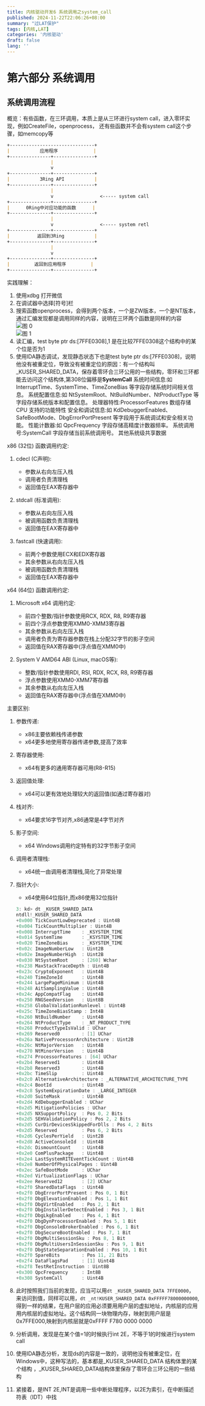 ```yaml
---
title: 内核驱动开发6 系统调用之system_call
published: 2024-11-22T22:06:26+08:00
summary: "过LAT保护"
tags: [内核,LAT]
categories: '内核驱动'
draft: false 
lang: ''
---
```

# 第六部分 系统调用

## 系统调用流程

概览：有些函数，在三环调用，本质上是从三环进行system call，进入零环实现，例如CreateFile，openprocess，
还有些函数并不会有system call这个步骤，如memcopy等

```Markdown 系统调用流程图
+-------------------------------+
|           应用程序             |  
+---------------+---------------+
                |
                v
+---------------+---------------+
|           3Ring API           |  
+---------------+---------------+
                |                  
                v                 <----- system call
+---------------+---------------+
|      0Ring中对应功能的函数      |  
+---------------+---------------+
                |
                v                 <----- system retl
+---------------+---------------+
|          返回到3Ring           | 
+---------------+---------------+
                |
                v
+---------------+---------------+
|         返回到应用程序         |
+---------------+---------------+

```

实践理解：

1. 使用xdbg 打开微信
2. 在调试器中选择[符号]栏
3. 搜索函数openprocess，会得到两个版本，一个是ZW版本，一个是NT版本，通过汇编发现都是调用同样的内容，说明在三环两个函数是同样的内容
![图 0](../images/da5992df0218c42f251ffd8654f539d485de3253355873f6dfdbddb25b289af7.png)  
![图 1](../images/fe0764c8bf774fc9b81fca4ab444dbbcbcc059afa55c4c1c4a4dca7befb0ecb2.png)  
4. 读汇编，test byte ptr ds:[7FFE0308],1 是在比较7FFE0308这个结构中的某个位是否为1
5. 使用IDA静态调试，发现静态状态下也是test byte ptr ds:[7FFE0308]，说明他没有被重定位，导致没有被重定位的原因：有一个结构叫_KUSER_SHARED_DATA，保存着零环合三环公用的一些结构，零环和三环都能去访问这个结构体,第308位偏移是**SystemCall**
系统时间信息:如 InterruptTime、SystemTime、TimeZoneBias 等字段存储系统时间相关信息。
系统配置信息:如 NtSystemRoot、NtBuildNumber、NtProductType 等字段存储系统版本和配置信息。
处理器特性:ProcessorFeatures 数组存储 CPU 支持的功能特性
安全和调试信息:如 KdDebuggerEnabled、SafeBootMode、DbgErrorPortPresent 等字段用于系统调试和安全相关功能。
性能计数器:如 QpcFrequency 字段存储高精度计数器频率。
系统调用号:SystemCall 字段存储当前系统调用号。
其他系统级共享数据

x86 (32位) 函数调用约定:

1. cdecl (C声明):
   - 参数从右向左压入栈
   - 调用者负责清理栈
   - 返回值在EAX寄存器中

2. stdcall (标准调用):
   - 参数从右向左压入栈
   - 被调用函数负责清理栈
   - 返回值在EAX寄存器中

3. fastcall (快速调用):
   - 前两个参数使用ECX和EDX寄存器
   - 其余参数从右向左压入栈
   - 被调用函数负责清理栈
   - 返回值在EAX寄存器中

x64 (64位) 函数调用约定:

1. Microsoft x64 调用约定:
   - 前四个整数/指针参数使用RCX, RDX, R8, R9寄存器
   - 前四个浮点参数使用XMM0-XMM3寄存器
   - 其余参数从右向左压入栈
   - 调用者负责为寄存器参数在栈上分配32字节的影子空间
   - 返回值在RAX寄存器中(浮点值在XMM0中)

2. System V AMD64 ABI (Linux, macOS等):
   - 整数/指针参数使用RDI, RSI, RDX, RCX, R8, R9寄存器
   - 浮点参数使用XMM0-XMM7寄存器
   - 其余参数从右向左压入栈
   - 返回值在RAX寄存器中(浮点值在XMM0中)

主要区别:

1. 参数传递:
   - x86主要依赖栈传递参数
   - x64更多地使用寄存器传递参数,提高了效率

2. 寄存器使用:
   - x64有更多的通用寄存器可用(R8-R15)

3. 返回值处理:
   - x64可以更有效地处理较大的返回值(如通过寄存器对)

4. 栈对齐:
   - x64要求16字节对齐,x86通常是4字节对齐

5. 影子空间:
   - x64 Windows调用约定特有的32字节影子空间

6. 调用者清理栈:
   - x64统一由调用者清理栈,简化了异常处理

7. 指针大小:
   - x64使用64位指针,而x86使用32位指针

    ``` C++
    3: kd> dt _KUSER_SHARED_DATA
    ntdll!_KUSER_SHARED_DATA
    +0x000 TickCountLowDeprecated : Uint4B
    +0x004 TickCountMultiplier : Uint4B
    +0x008 InterruptTime    : _KSYSTEM_TIME
    +0x014 SystemTime       : _KSYSTEM_TIME
    +0x020 TimeZoneBias     : _KSYSTEM_TIME
    +0x02c ImageNumberLow   : Uint2B
    +0x02e ImageNumberHigh  : Uint2B
    +0x030 NtSystemRoot     : [260] Wchar
    +0x238 MaxStackTraceDepth : Uint4B
    +0x23c CryptoExponent   : Uint4B
    +0x240 TimeZoneId       : Uint4B
    +0x244 LargePageMinimum : Uint4B
    +0x248 AitSamplingValue : Uint4B
    +0x24c AppCompatFlag    : Uint4B
    +0x250 RNGSeedVersion   : Uint8B
    +0x258 GlobalValidationRunlevel : Uint4B
    +0x25c TimeZoneBiasStamp : Int4B
    +0x260 NtBuildNumber    : Uint4B
    +0x264 NtProductType    : _NT_PRODUCT_TYPE
    +0x268 ProductTypeIsValid : UChar
    +0x269 Reserved0        : [1] UChar
    +0x26a NativeProcessorArchitecture : Uint2B
    +0x26c NtMajorVersion   : Uint4B
    +0x270 NtMinorVersion   : Uint4B
    +0x274 ProcessorFeatures : [64] UChar
    +0x2b4 Reserved1        : Uint4B
    +0x2b8 Reserved3        : Uint4B
    +0x2bc TimeSlip         : Uint4B
    +0x2c0 AlternativeArchitecture : _ALTERNATIVE_ARCHITECTURE_TYPE
    +0x2c4 BootId           : Uint4B
    +0x2c8 SystemExpirationDate : _LARGE_INTEGER
    +0x2d0 SuiteMask        : Uint4B
    +0x2d4 KdDebuggerEnabled : UChar
    +0x2d5 MitigationPolicies : UChar
    +0x2d5 NXSupportPolicy  : Pos 0, 2 Bits
    +0x2d5 SEHValidationPolicy : Pos 2, 2 Bits
    +0x2d5 CurDirDevicesSkippedForDlls : Pos 4, 2 Bits
    +0x2d5 Reserved         : Pos 6, 2 Bits
    +0x2d6 CyclesPerYield   : Uint2B
    +0x2d8 ActiveConsoleId  : Uint4B
    +0x2dc DismountCount    : Uint4B
    +0x2e0 ComPlusPackage   : Uint4B
    +0x2e4 LastSystemRITEventTickCount : Uint4B
    +0x2e8 NumberOfPhysicalPages : Uint4B
    +0x2ec SafeBootMode     : UChar
    +0x2ed VirtualizationFlags : UChar
    +0x2ee Reserved12       : [2] UChar
    +0x2f0 SharedDataFlags  : Uint4B
    +0x2f0 DbgErrorPortPresent : Pos 0, 1 Bit
    +0x2f0 DbgElevationEnabled : Pos 1, 1 Bit
    +0x2f0 DbgVirtEnabled   : Pos 2, 1 Bit
    +0x2f0 DbgInstallerDetectEnabled : Pos 3, 1 Bit
    +0x2f0 DbgLkgEnabled    : Pos 4, 1 Bit
    +0x2f0 DbgDynProcessorEnabled : Pos 5, 1 Bit
    +0x2f0 DbgConsoleBrokerEnabled : Pos 6, 1 Bit
    +0x2f0 DbgSecureBootEnabled : Pos 7, 1 Bit
    +0x2f0 DbgMultiSessionSku : Pos 8, 1 Bit
    +0x2f0 DbgMultiUsersInSessionSku : Pos 9, 1 Bit
    +0x2f0 DbgStateSeparationEnabled : Pos 10, 1 Bit
    +0x2f0 SpareBits        : Pos 11, 21 Bits
    +0x2f4 DataFlagsPad     : [1] Uint4B
    +0x2f8 TestRetInstruction : Uint8B
    +0x300 QpcFrequency     : Int8B
    +0x308 SystemCall       : Uint4B
    ```

8. 此时按照我们当前的发现，应当可以用`dt _KUSER_SHARED_DATA 7FFE0000`，来访问到值，同样可以用，`dt _nt!KUSER_SHARED_DATA 0xFFFFF78000000000`,得到一样的结果，在用户层的应用必须要用用户层的虚拟地址，内核层的应用用内核层的虚拟地址。这个结构同一块物理内存，映射到用户层是0x7FFE000,映射到内核层就是0xFFFF F780 0000 0000
9. 分析调用，发现是在某个值=1的时候执行int 2E，不等于1的时候进行system call
10. 使用IDA静态分析，发现ds的内容是一致的，说明他没有被重定位，在Windows中，这种写法的，基本都是_KUSER_SHARED_DATA 结构体里的某个结构 ，_KUSER_SHARED_DATA结构体里保存了零环合三环公用的一些结构
11. 紧接着，是INT 2E,INT是调用一些中断处理程序，以2E为索引，在中断描述符表（IDT）中找
